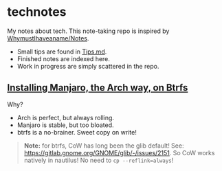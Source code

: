 # technotes

My notes about tech. This note-taking repo is inspired by [WhymustIhaveaname/Notes](https://github.com/WhymustIhaveaname/Notes). 

- Small tips are found in [Tips.md](./Tips.md). 
- Finished notes are indexed here. 
- Work in progress are simply scattered in the repo. 

## [Installing Manjaro, the Arch way, on Btrfs](./ManjaroInstall.md)

Why?
- Arch is perfect, but always rolling.
- Manjaro is stable, but too bloated.
- btrfs is a no-brainer. Sweet copy on write!

> **Note:** for btrfs, CoW has long been the glib default!
> See: https://gitlab.gnome.org/GNOME/glib/-/issues/2151. 
> So CoW works natively in nautilus! No need to `cp --reflink=always`!
